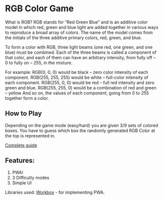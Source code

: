 # RGB Color Game

What is RGB? RGB stands for “Red Green Blue” and is an additive color model in which red, green and blue light are added together in various ways to reproduce a broad array of colors. The name of the model comes from the initials of the three additive primary colors, red, green, and blue.

To form a color with RGB, three light beams (one red, one green, and one blue) must be combined. Each of the three beams is called a component of that color, and each of them can have an arbitrary intensity, from fully off – 0 to fully on – 255, in the mixture.

For example:
RGB(0, 0, 0) would be black – zero color intensity of each component.
RGB(255, 255, 255) would be white – full-color intensity of each component.
RGB(255, 0, 0) would be red – full red intensity and zero green and blue.
RGB(255, 255, 0) would be a combination of red and green – yellow
And so on, the values of each component, going from 0 to 255 together form a color.


## How to Play
Depending on the game mode (easy/hard) you are given 3/9 sets of colored boxes. You have to guess which box the randomly generated RGB Color at the top is represented in.



<a href="https://jsndesign.co.uk/blog/javascript-rgb-hex-color-game/">Complete guide</a>

## Features:
1. PWA!
2. 3 Difficulty modes
3. Simple UI

Libraries used:
<a href="https://developers.google.com/web/tools/workbox/">Workbox</a> - for implementing PWA.
